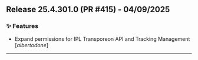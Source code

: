 ## Release 25.4.301.0 (PR #415) - 04/09/2025
### ✨ Features
  * Expand permissions for IPL Transporeon API and Tracking Management [*albertodone*]

---

